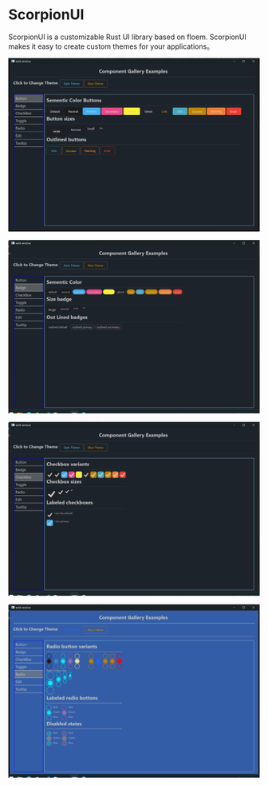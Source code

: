 # ScorpionUI

ScorpionUI is a customizable Rust UI library based on floem.  ScorpionUI makes it easy to create custom themes for your applications。

![buttons](images/simple.png)

![badges](images/badge.png)

![checkboxs](images/checkbox.png)

![radio button](images/radio.png)
